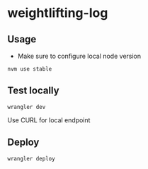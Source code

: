 # weightlifting-log

## Usage
* Make sure to configure local node version
```
nvm use stable
```

## Test locally
```
wrangler dev
```

Use CURL for local endpoint

## Deploy
```
wrangler deploy
```